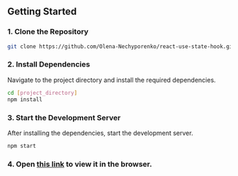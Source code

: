 ## Getting Started

### 1. Clone the Repository

```bash
git clone https://github.com/Olena-Nechyporenko/react-use-state-hook.git
```

### 2. Install Dependencies

Navigate to the project directory and install the required dependencies.

```bash
cd [project_directory]
npm install
```

### 3. Start the Development Server

After installing the dependencies, start the development server.

```bash
npm start
```

### 4. Open [this link](https://olena-nechyporenko.github.io/react-use-state-hook/) to view it in the browser.
